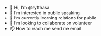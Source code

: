 - 👋 Hi, I’m @syfthasa
- 👀 I’m interested in public speaking
- 🌱 I’m currently learning relations for public
- 💞️ I’m looking to collaborate on volunteer
- 📫 How to reach me send me email

<!---
syfthasa/syfthasa is a ✨ special ✨ repository because its `README.md` (this file) appears on your GitHub profile.
You can click the Preview link to take a look at your changes.
--->
